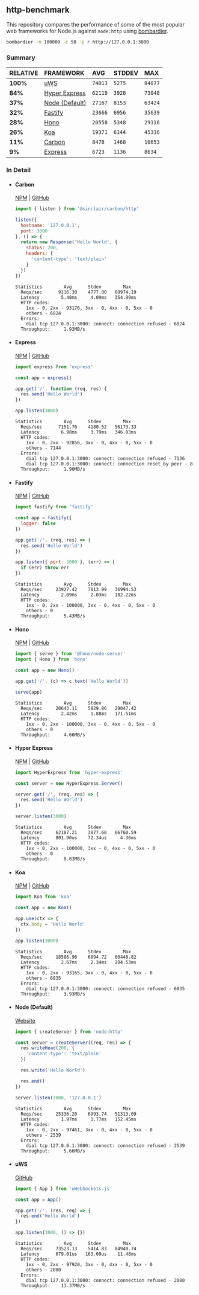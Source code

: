 ## http-benchmark

This repository compares the performance of some of the most popular web frameworks for Node.js against `node:http` using [bombardier](https://github.com/codesenberg/bombardier).

```bash
bombardier -n 100000 -c 50 -p r http://127.0.0.1:3000
```

### Summary

| RELATIVE | FRAMEWORK | AVG | STDDEV | MAX |
| :--- | :--- | :--- | :--- | :--- |
| **100%** | [uWS](#uws) | `74013` | `5275` | `84077` |
| **84%** | [Hyper Express](#hyper-express) | `62119` | `3928` | `73048` |
| **37%** | [Node (Default)](#node-default) | `27167` | `8153` | `63424` |
| **32%** | [Fastify](#fastify) | `23666` | `6956` | `35639` |
| **28%** | [Hono](#hono) | `20558` | `5348` | `29316` |
| **26%** | [Koa](#koa) | `19371` | `6144` | `45336` |
| **11%** | [Carbon](#carbon) | `8478` | `1468` | `10653` |
| **9%** | [Express](#express) | `6723` | `1136` | `8634` |


### In Detail

- #### Carbon
  [NPM](https://npmjs.com/@sinclair/carbon) | [GitHub](https://github.com/sinclairzx81/carbon)
  ```js
  import { listen } from '@sinclair/carbon/http'

  listen({
    hostname: '127.0.0.1',
    port: 3000
  }, () => {
    return new Response('Hello World', {
      status: 200,
      headers: {
        'content-type': 'text/plain'
      }
    })
  })
  ```

  ```
  Statistics        Avg      Stdev        Max
    Reqs/sec      9116.30    4777.00   60974.19
    Latency        5.48ms     4.09ms   354.99ms
    HTTP codes:
      1xx - 0, 2xx - 93176, 3xx - 0, 4xx - 0, 5xx - 0
      others - 6824
    Errors:
      dial tcp 127.0.0.1:3000: connect: connection refused - 6824
    Throughput:     1.93MB/s
  ```

- #### Express
  [NPM](https://npmjs.com/express) | [GitHub](https://github.com/expressjs/express)
  ```js
  import express from 'express'

  const app = express()

  app.get('/', function (req, res) {
    res.send('Hello World')
  })

  app.listen(3000)
  ```

  ```
  Statistics        Avg      Stdev        Max
    Reqs/sec      7151.76    4180.52   56173.33
    Latency        6.98ms     3.79ms   346.83ms
    HTTP codes:
      1xx - 0, 2xx - 92856, 3xx - 0, 4xx - 0, 5xx - 0
      others - 7144
    Errors:
      dial tcp 127.0.0.1:3000: connect: connection refused - 7136
      dial tcp 127.0.0.1:3000: connect: connection reset by peer - 8
    Throughput:     1.90MB/s
  ```

- #### Fastify
  [NPM](https://npmjs.com/fastify) | [GitHub](https://github.com/fastify/fastify)
  ```js
  import fastify from 'fastify'

  const app = fastify({
    logger: false
  })

  app.get('/', (req, res) => {
    res.send('Hello World')
  })

  app.listen({ port: 3000 }, (err) => {
    if (err) throw err
  })
  ```

  ```
  Statistics        Avg      Stdev        Max
    Reqs/sec     23927.42    7013.99   36994.53
    Latency        2.09ms     2.03ms   182.22ms
    HTTP codes:
      1xx - 0, 2xx - 100000, 3xx - 0, 4xx - 0, 5xx - 0
      others - 0
    Throughput:     5.43MB/s
  ```

- #### Hono
  [NPM](https://npmjs.com/hono) | [GitHub](https://github.com/honojs/hono)
  ```js
  import { serve } from '@hono/node-server'
  import { Hono } from 'hono'

  const app = new Hono()

  app.get('/', (c) => c.text('Hello World'))

  serve(app)
  ```

  ```
  Statistics        Avg      Stdev        Max
    Reqs/sec     20643.11    5829.86   29047.42
    Latency        2.42ms     1.88ms   171.51ms
    HTTP codes:
      1xx - 0, 2xx - 100000, 3xx - 0, 4xx - 0, 5xx - 0
      others - 0
    Throughput:     4.66MB/s
  ```

- #### Hyper Express
  [NPM](https://npmjs.com/hyper-express) | [GitHub](https://github.com/kartikk221/hyper-express)
  ```js
  import HyperExpress from 'hyper-express'

  const server = new HyperExpress.Server()

  server.get('/', (req, res) => {
    res.send('Hello World')
  })

  server.listen(3000)
  ```

  ```
  Statistics        Avg      Stdev        Max
    Reqs/sec     62187.21    3877.60   66760.59
    Latency      801.90us    72.34us     4.36ms
    HTTP codes:
      1xx - 0, 2xx - 100000, 3xx - 0, 4xx - 0, 5xx - 0
      others - 0
    Throughput:     8.83MB/s
  ```

- #### Koa
  [NPM](https://npmjs.com/koa) | [GitHub](https://github.com/koajs/koa)
  ```js
  import Koa from 'koa'

  const app = new Koa()

  app.use(ctx => {
    ctx.body = 'Hello World'
  })

  app.listen(3000)
  ```

  ```
  Statistics        Avg      Stdev        Max
    Reqs/sec     18586.96    6894.72   60448.82
    Latency        2.67ms     2.34ms   204.53ms
    HTTP codes:
      1xx - 0, 2xx - 93165, 3xx - 0, 4xx - 0, 5xx - 0
      others - 6835
    Errors:
      dial tcp 127.0.0.1:3000: connect: connection refused - 6835
    Throughput:     3.93MB/s
  ```

- #### Node (Default)
  [Website](https://nodejs.org/api/http.html)
  ```js
  import { createServer } from 'node:http'

  const server = createServer((req, res) => {
    res.writeHead(200, {
      'content-type': 'text/plain'
    })

    res.write('Hello World')

    res.end()
  })

  server.listen(3000, '127.0.0.1')
  ```

  ```
  Statistics        Avg      Stdev        Max
    Reqs/sec     25336.20    6993.74   51313.09
    Latency        1.97ms     1.77ms   152.45ms
    HTTP codes:
      1xx - 0, 2xx - 97461, 3xx - 0, 4xx - 0, 5xx - 0
      others - 2539
    Errors:
      dial tcp 127.0.0.1:3000: connect: connection refused - 2539
    Throughput:     5.66MB/s
  ```

- #### uWS
  [GitHub](https://github.com/uNetworking/uWebSockets.js)
  ```js
  import { App } from 'uWebSockets.js'

  const app = App()

  app.get('/', (res, req) => {
    res.end('Hello World')
  })

  app.listen(3000, () => {})
  ```

  ```
  Statistics        Avg      Stdev        Max
    Reqs/sec     73523.13    5414.83   84940.74
    Latency      679.01us   163.09us    11.48ms
    HTTP codes:
      1xx - 0, 2xx - 97920, 3xx - 0, 4xx - 0, 5xx - 0
      others - 2080
    Errors:
      dial tcp 127.0.0.1:3000: connect: connection refused - 2080
    Throughput:    11.37MB/s
  ```


